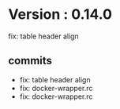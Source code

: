 # Version : 0.14.0

fix: table header align

## commits

* fix: table header align
* fix: docker-wrapper.rc
* fix: docker-wrapper.rc
